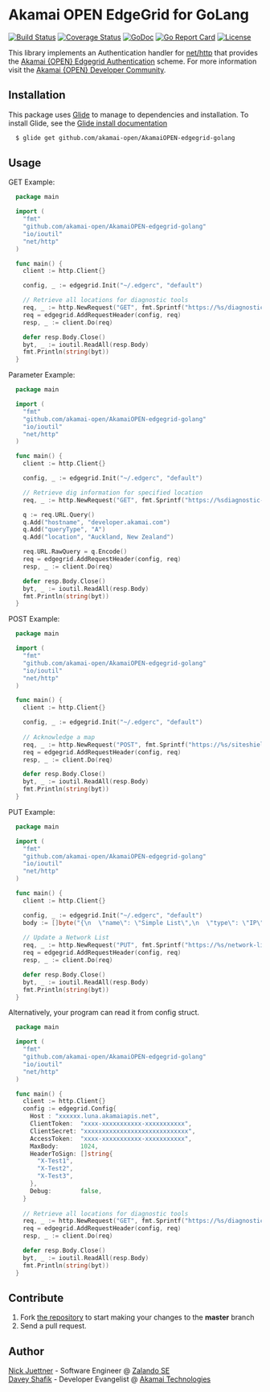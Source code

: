 # Akamai OPEN EdgeGrid for GoLang

[![Build Status](https://travis-ci.org/akamai-open/AkamaiOPEN-edgegrid-golang.svg?branch=master)](https://travis-ci.org/akamai-open/AkamaiOPEN-edgegrid-golang)
[![Coverage Status](https://coveralls.io/repos/github/akamai-open/AkamaiOPEN-edgegrid-golang/badge.svg?branch=master)](https://coveralls.io/github/akamai-open/AkamaiOPEN-edgegrid-golang?branch=master)
[![GoDoc](https://godoc.org/github.com/akamai-open/AkamaiOPEN-edgegrid-golang?status.svg)](https://godoc.org/github.com/akamai-open/AkamaiOPEN-edgegrid-golang)
[![Go Report Card](https://goreportcard.com/badge/github.com/akamai-open/AkamaiOPEN-edgegrid-golang)](https://goreportcard.com/report/github.com/akamai-open/AkamaiOPEN-edgegrid-golang)
[![License](http://img.shields.io/:license-apache-blue.svg)](https://github.com/akamai-open/AkamaiOPEN-edgegrid-golang/blob/master/LICENSE)

This library implements an Authentication handler for [net/http](https://golang.org/pkg/net/http/)
that provides the [Akamai {OPEN} Edgegrid Authentication](https://developer.akamai.com/introduction/Client_Auth.html) 
scheme. For more information visit the [Akamai {OPEN} Developer Community](https://developer.akamai.com).

## Installation

This package uses [Glide](https://glide.sh) to manage to dependencies and installation. To install Glide, see the [Glide install documentation](https://github.com/Masterminds/glide#install)

```bash
  $ glide get github.com/akamai-open/AkamaiOPEN-edgegrid-golang
```

## Usage

GET Example:

```go
  package main

  import (
    "fmt"
    "github.com/akamai-open/AkamaiOPEN-edgegrid-golang"
    "io/ioutil"
    "net/http"
  )

  func main() {
    client := http.Client{}

    config, _ := edgegrid.Init("~/.edgerc", "default")

    // Retrieve all locations for diagnostic tools
    req, _ := http.NewRequest("GET", fmt.Sprintf("https://%s/diagnostic-tools/v1/locations", config.Host), nil)
    req = edgegrid.AddRequestHeader(config, req)
    resp, _ := client.Do(req)

    defer resp.Body.Close()
    byt, _ := ioutil.ReadAll(resp.Body)
    fmt.Println(string(byt))
  }
```

Parameter Example:

```go
  package main

  import (
    "fmt"
    "github.com/akamai-open/AkamaiOPEN-edgegrid-golang"
    "io/ioutil"
    "net/http"
  )

  func main() {
    client := http.Client{}

    config, _ := edgegrid.Init("~/.edgerc", "default")

    // Retrieve dig information for specified location
    req, _ := http.NewRequest("GET", fmt.Sprintf("https://%sdiagnostic-tools/v1/dig", config.Host), nil)

    q := req.URL.Query()
    q.Add("hostname", "developer.akamai.com")
    q.Add("queryType", "A")
    q.Add("location", "Auckland, New Zealand")

    req.URL.RawQuery = q.Encode()
    req = edgegrid.AddRequestHeader(config, req)
    resp, _ := client.Do(req)

    defer resp.Body.Close()
    byt, _ := ioutil.ReadAll(resp.Body)
    fmt.Println(string(byt))
  }
```

POST Example:

```go
  package main

  import (
    "fmt"
    "github.com/akamai-open/AkamaiOPEN-edgegrid-golang"
    "io/ioutil"
    "net/http"
  )

  func main() {
    client := http.Client{}

    config, _ := edgegrid.Init("~/.edgerc", "default")
    
    // Acknowledge a map
    req, _ := http.NewRequest("POST", fmt.Sprintf("https://%s/siteshield/v1/maps/1/acknowledge", config.Host), nil)
    req = edgegrid.AddRequestHeader(config, req)
    resp, _ := client.Do(req)

    defer resp.Body.Close()
    byt, _ := ioutil.ReadAll(resp.Body)
    fmt.Println(string(byt))
  }
```

PUT Example:

```go
  package main

  import (
    "fmt"
    "github.com/akamai-open/AkamaiOPEN-edgegrid-golang"
    "io/ioutil"
    "net/http"
  )

  func main() {
    client := http.Client{}

    config, _ := edgegrid.Init("~/.edgerc", "default")
    body := []byte("{\n  \"name\": \"Simple List\",\n  \"type\": \"IP\",\n  \"unique-id\": \"345_BOTLIST\",\n  \"list\": [\n    \"192.168.0.1\",\n    \"192.168.0.2\",\n  ],\n  \"sync-point\": 0\n}")
    
    // Update a Network List
    req, _ := http.NewRequest("PUT", fmt.Sprintf("https://%s/network-list/v1/network_lists/unique-id?extended=extended", config.Host), bytes.NewBuffer(body))
    req = edgegrid.AddRequestHeader(config, req)
    resp, _ := client.Do(req)

    defer resp.Body.Close()
    byt, _ := ioutil.ReadAll(resp.Body)
    fmt.Println(string(byt))
  }
```

Alternatively, your program can read it from config struct.

```go
  package main

  import (
    "fmt"
    "github.com/akamai-open/AkamaiOPEN-edgegrid-golang"
    "io/ioutil"
    "net/http"
  )

  func main() {
    client := http.Client{}
    config := edgegrid.Config{
      Host : "xxxxxx.luna.akamaiapis.net",
      ClientToken:  "xxxx-xxxxxxxxxxx-xxxxxxxxxxx",
      ClientSecret: "xxxxxxxxxxxxxxxxxxxxxxxxxxxxx",
      AccessToken:  "xxxx-xxxxxxxxxxx-xxxxxxxxxxx",
      MaxBody:      1024,
      HeaderToSign: []string{
        "X-Test1",
        "X-Test2",
        "X-Test3",
      },
      Debug:        false,
    }
    
    // Retrieve all locations for diagnostic tools
    req, _ := http.NewRequest("GET", fmt.Sprintf("https://%s/diagnostic-tools/v1/locations", config.Host), nil)
    req = edgegrid.AddRequestHeader(config, req)
    resp, _ := client.Do(req)

    defer resp.Body.Close()
    byt, _ := ioutil.ReadAll(resp.Body)
    fmt.Println(string(byt))
  }
```

## Contribute

1. Fork [the repository](https://github.com/akamai-open/AkamaiOPEN-edgegrid-golang) to start making your changes to the **master** branch
2. Send a pull request.

## Author

[Nick Juettner](mailto:hello@juni.io) - Software Engineer @ [Zalando SE](https://tech.zalando.com/)  
[Davey Shafik](mailto:dshafik@akamai.com) - Developer Evangelist @ [Akamai Technologies](https://developer.akamai.com)


